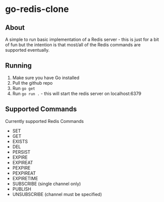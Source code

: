# go-redis-clone

## About
A simple to run basic implementation of a Redis server - this is just for a bit of fun but the intention is that most/all of the Redis commands are supported eventually.

## Running
1. Make sure you have Go installed
2. Pull the github repo
3. Run `go get`
4. Run `go run .` - this will start the redis server on localhost:6379

## Supported Commands
Currently supported Redis Commands
- SET
- GET
- EXISTS
- DEL
- PERSIST
- EXPIRE
- EXPIREAT
- PEXPIRE
- PEXPIREAT
- EXPIRETIME
- SUBSCRIBE (single channel only)
- PUBLISH
- UNSUBSCRIBE (channel must be specified)
